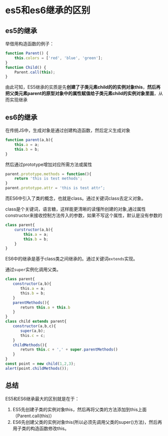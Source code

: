 # es5和es6继承的区别

## es5的继承

举借用构造函数的例子：

```js
function Parent() {
    this.colors = ['red', 'blue', 'green'];
}
function Child() {
    Parent.call(this);
}
```
由此可知，ES5继承的实质是先**创建了子类元素child的的实例对象this**，**然后再把父类元素parent的原型对象中的属性赋值给子类元素child的实例对象里面**，从而实现继承

## es6的继承

在传统JS中，生成对象是通过创建构造函数，然后定义生成对象

```js
function parent(a,b){
    this.a = a;
    this.b = b;
}
```

然后通过prototype增加对应所需方法或属性

```js
parent.prototype.methods = function(){
    return 'this is test methods';
}
parent.prototype.attr = 'this is test attr‘;
```

而ES6中引入了类的概念，也就是class。通过关键词class去定义对象。

class是个关键词，语言糖，这样能更清晰的读懂所创建的对象,通过属性constructor来接收控制方法传入的参数，如果不写这个属性，默认是没有参数的

```js
class parent{
    curstructor(a,b){
        this.a = a;
        this.b = b;
    }
} 
```

ES6中的继承是基于class类之间继承的。通过关键词`extends`实现。

通过`super`实例化调用父类。

```js
class parent{
　　constructor(a,b){
　　　　this.a = a;
　　　　this.b = b;
　　}
　　parentMethods(){
　　　　return this.a + this.b
　　}
}
class child extends parent{
　　constructor(a,b,c){
　　　　super(a,b);
　　　　this.c = c;
　　}
　　childMethods(){
　　　　return this.c + ',' + super.parentMethods()
　　}
}
const point = new child(1,2,3);
alert(point.childMethods());
```

## 总结

ES5和ES6继承最大的区别就是在于：
1. ES5先创建子类的实例对象this，然后再将父类的方法添加到this上面（Parent.call(this)）
2. ES6先创建父类的实例对象this(所以必须先调用父类的super()方法)，然后再用子类的构造函数修改this。


